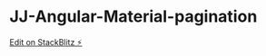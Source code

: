 # JJ-Angular-Material-pagination

[Edit on StackBlitz ⚡️](https://stackblitz.com/edit/jj-pagination)
